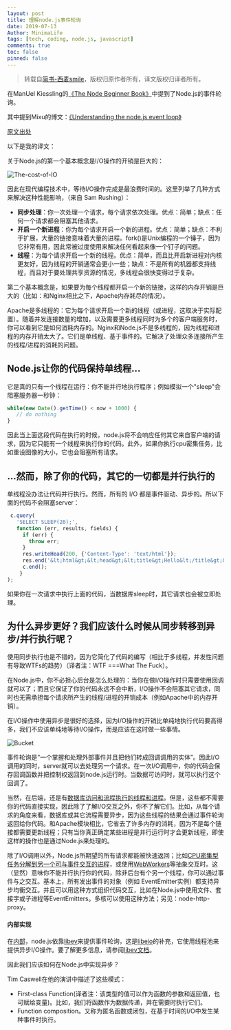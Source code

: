 ```yaml
---
layout: post
title: 理解node.js事件轮询
date: 2019-07-13
Author: MinimaLife
tags: [tech, coding, node.js, javascript]
comments: true
toc: false
pinned: false
---
```

> 转载自[简书-西麦smile](https://www.jianshu.com/p/6bbd7f1035aa)，版权归原作者所有，译文版权归译者所有。

在ManUel Kiessling的[《The Node Beginner Book》](https://link.jianshu.com/?t=http%3A%2F%2Fwww.nodebeginner.org%2Findex-zh-cn.html)中提到了Node.js的事件轮询。

其中提到Mixu的博文：[《Understanding the node.js event loop》](https://link.jianshu.com/?t=http%3A%2F%2Fblog.mixu.net%2F2011%2F02%2F01%2Funderstanding-the-node-js-event-loop%2F)
<!-- more -->
[原文出处](http://blog.mixu.net/2011/02/01/understanding-the-node-js-event-loop/)

以下是我的译文：

关于Node.js的第一个基本概念是I/O操作的开销是巨大的：

![The-cost-of-IO](https://minimalife-1259728342.cos.ap-shanghai.myqcloud.com/img/2019-07/599058-a73f96c3493e250e.png?center)

因此在现代编程技术中，等待I/O操作完成是最浪费时间的。这里列举了几种方式来解决这种性能影响，（来自 Sam Rushing）：
* **同步处理**：你一次处理一个请求，每个请求依次处理。优点：简单；缺点：任何一个请求都会阻塞其他请求。
* **开启一个新进程**：你为每个请求开启一个新的进程。优点：简单；缺点：不利于扩展，大量的链接意味着大量的进程。fork()是Unix编程的一个锤子，因为它非常有用，因此常被过度使用来解决任何看起来像一个钉子的问题。
* **线程**：为每个请求开启一个新的线程。优点：简单，而且比开启新进程对内核更友好，因为线程的开销通常会更小一些；缺点：不是所有的机器都支持线程，而且对于要处理共享资源的情况，多线程会很快变得过于复杂。

第二个基本概念是，如果要为每个线程都开启一个新的链接，这样的内存开销是巨大的（比如：和Nginx相比之下，Apache内存耗尽的情况）。

Apache是多线程的：它为每个请求开启一个新的线程（或进程，这取决于实际配置）。随着并发连接数量的增加，以及需要更多线程同时为多个的客户端服务时，你可以看到它是如何消耗内存的。Nginx和Node.js不是多线程的，因为线程和进程的内存开销太大了。它们是单线程、基于事件的。它解决了处理众多连接所产生的线程/进程的消耗的问题。

## Node.js让你的代码保持单线程...

它是真的只有一个线程在运行：你不能并行地执行程序；例如模拟一个"sleep"会阻塞服务器一秒钟：

``` javascript
while(new Date().getTime() < now + 1000) {  
   // do nothing  
}
```

因此当上面这段代码在执行的时候，node.js将不会响应任何其它来自客户端的请求，因为它只能有一个线程来执行你的代码。此外，如果你执行cpu密集任务，比如重设图像的大小，它也会阻塞所有请求。

## ...然而，除了你的代码，其它的一切都是并行执行的

单线程没办法让代码并行执行。然而，所有的 I/O 都是事件驱动、异步的。所以下面的代码不会阻塞server：

``` javascript
 c.query(
   'SELECT SLEEP(20);',
   function (err, results, fields) {
     if (err) {
       throw err;
     }
     res.writeHead(200, {'Content-Type': 'text/html'});
     res.end('&lt;html&gt;&lt;head&gt;&lt;title&gt;Hello&lt;/title&gt;&lt;/head&gt;&lt;body&gt;&lt;h1&gt;Return from async DB query&lt;/h1&gt;&lt;/body&gt;&lt;/html&gt;');
     c.end();
    }
);
```

如果你在一次请求中执行上面的代码，当数据库sleep时，其它请求也会被立即处理。

## 为什么异步更好？我们应该什么时候从同步转移到异步/并行执行呢？

使用同步执行也是不错的，因为它简化了代码的编写（相比于多线程，并发性问题有导致WTFs的趋势）（译者注：WTF ===What The Fuck）。

在Node.js中，你不必担心后台是怎么处理的：当你在做I/O操作时只需要使用回调就可以了；而且它保证了你的代码永远不会中断，I/O操作不会阻塞其它请求，同时也无需承担每个请求所产生的线程/进程的开销成本（例如Apache中的内存开销）。

在I/O操作中使用异步是很好的选择，因为I/O操作的开销比单纯地执行代码要高得多，我们不应该单纯地等待I/O操作，而是应该在这时做一些事情。

![Bucket](https://minimalife-1259728342.cos.ap-shanghai.myqcloud.com/img/2019-07/599058-126430b4f5182a68.gif?center)

事件轮询是“一个掌握和处理外部事件并且把他们转成回调调用的实体”。因此I/O调用的同时，server就可以去处理另一个请求。在一次I/O调用中，你的代码会保存回调函数并把控制权返回到node.js运行时。当数据可访问时，就可以执行这个回调了。

当然，在后端，还是有[数据库访问和流程执行的线程和进程](https://link.jianshu.com/?t=https%3A%2F%2Fstackoverflow.com%2Fquestions%2F3629784%2Fhow-is-node-js-inherently-faster-when-it-still-relies-on-threads-internally)。但是，这些都不需要你的代码直接实现，因此除了了解I/O交互之外，你不了解它们。比如，从每个请求的角度来看，数据库或其它流程需要异步，因为这些线程的结果会通过事件轮询返回给你代码。和Apache模块相比，它省去了许多内存的消耗，因为不是每个链接都需要更新线程；只有当你真正确定某些进程是并行运行时才会更新线程，即使这样的操作也是通过Node.js来处理的。

除了I/O调用以外，Node.js所期望的所有请求都能被快速返回；比如[CPU密集型任务分解到另一个可与事件交互的进程](https://link.jianshu.com/?t=https%3A%2F%2Fstackoverflow.com%2Fquestions%2F3491811%2Fnode-js-and-cpu-intensive-requests)，或使用[WebWorkers](https://link.jianshu.com/?t=https%3A%2F%2Fblog.std.in%2F2010%2F07%2F08%2Fnodejs-webworker-design%2F)等抽象交互时。这（显然）意味你不能并行执行你的代码，除非后台有个另一个线程，你可以通过事件与之交互。基本上，所有发出事件的对象（例如 EventEmitter实例）都支持异步均衡交互。并且可以用这种方式组织代码交互，比如在Node.js中使用文件、套接字或子进程等EventEmitters。多核可以使用这种方法；另见：node-http-proxy。

#### 内部实现

在[内部](https://link.jianshu.com/?t=https%3A%2F%2Fgithub.com%2Fnodejs%2Fnode-v0.x-archive%2Ftree%2Fmaster%2Fdeps)，node.js依靠[libev](https://link.jianshu.com/?t=http%3A%2F%2Fsoftware.schmorp.de%2Fpkg%2Flibev.html)来提供事件轮询，这是[libeio](https://link.jianshu.com/?t=http%3A%2F%2Fsoftware.schmorp.de%2Fpkg%2Flibeio.html)的补充，它使用线程池来提供异步I/O操作。要了解更多信息，请参阅[libev文档](https://link.jianshu.com/?t=http%3A%2F%2Fpod.tst.eu%2Fhttp%3A%2F%2Fcvs.schmorp.de%2Flibev%2Fev.pod)。

因此我们应该如何在Node.js中实现异步？

Tim Caswell在他的演讲中描述了这些模式：
* First-class Function(译者注：该类型的值可以作为函数的参数和返回值，也可赋给变量)。比如，我们将函数作为数据传递，并在需要时执行它们。
* Function composition。又称为匿名函数或闭包，在基于时间的I/O中发生某种事件时执行。
